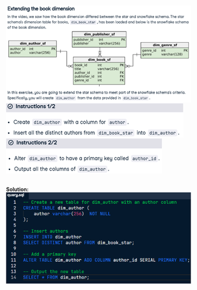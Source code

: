 ![problem](image-2.png)
![task](image-3.png)
![task2](image-4.png)
<br>
<br>

**Solution:**
<br>
![solution](image-5.png)
